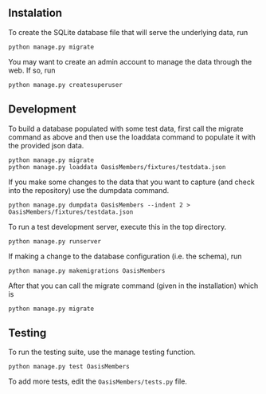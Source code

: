## Instalation

To create the SQLite database file that will serve the underlying data, run

```
python manage.py migrate
```

You may want to create an admin account to manage the data through the web.
If so, run

```
python manage.py createsuperuser
```


## Development

To build a database populated with some test data, first call the migrate
command as above and then use the loaddata command to populate it with the
provided json data.

```
python manage.py migrate
python manage.py loaddata OasisMembers/fixtures/testdata.json
```

If you make some changes to the data that you want to capture (and check
into the repository) use the dumpdata command.

```
python manage.py dumpdata OasisMembers --indent 2 > OasisMembers/fixtures/testdata.json
```

To run a test development server, execute this in the top directory.

```
python manage.py runserver
```

If making a change to the database configuration (i.e. the schema), run

```
python manage.py makemigrations OasisMembers
```

After that you can call the migrate command (given in the installation)
which is

```
python manage.py migrate
```


## Testing

To run the testing suite, use the manage testing function.

```
python manage.py test OasisMembers
```

To add more tests, edit the `OasisMembers/tests.py` file.


